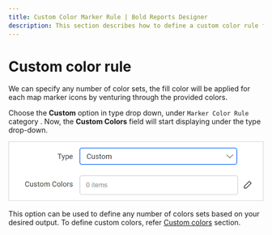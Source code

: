 ```yaml
---
title: Custom Color Marker Rule | Bold Reports Designer
description: This section describes how to define a custom color rule for Map markers with the Bold Report Designer.
---
```


# Custom color rule

We can specify any number of color sets, the fill color will be applied for each map marker icons by venturing through the provided colors.

Choose the **Custom** option in type drop down, under `Marker Color Rule` category . Now, the **Custom Colors** field will start displaying under the type drop-down.

![Map palette types](/static/assets/on-premise/images/report-designer/report-items/map/marker-color-rule/custom-colors-field.png)

This option can be used to define any number of colors sets based on your desired output. To define custom colors, refer [Custom colors](/on-premise/report-designer/report-items/map/define-custom-colors/) section.